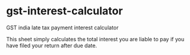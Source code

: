 # gst-interest-calculator
GST india late tax payment interest calculator

This sheet simply calculates the total interest you are liable to pay if you have filed  your return after due date.

